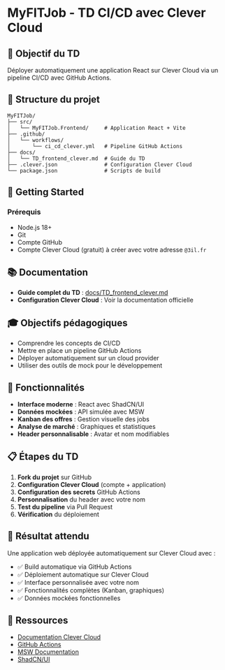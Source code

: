 # MyFITJob - TD CI/CD avec Clever Cloud

## 🎯 Objectif du TD

Déployer automatiquement une application React sur Clever Cloud via un pipeline CI/CD avec GitHub Actions.

## 📁 Structure du projet

```
MyFITJob/
├── src/
│   └── MyFITJob.Frontend/     # Application React + Vite
├── .github/
│   └── workflows/
│       └── ci_cd_clever.yml   # Pipeline GitHub Actions
├── docs/
│   └── TD_frontend_clever.md  # Guide du TD
├── .clever.json               # Configuration Clever Cloud
└── package.json               # Scripts de build
```

## 🚀 Getting Started

### Prérequis

- Node.js 18+
- Git
- Compte GitHub
- Compte Clever Cloud (gratuit) à créer avec votre adresse `@3il.fr` 

## 📚 Documentation

- **Guide complet du TD** : [docs/TD_frontend_clever.md](docs/TD_frontend_clever.md)
- **Configuration Clever Cloud** : Voir la documentation officielle

## 🎓 Objectifs pédagogiques

- Comprendre les concepts de CI/CD
- Mettre en place un pipeline GitHub Actions
- Déployer automatiquement sur un cloud provider
- Utiliser des outils de mock pour le développement

## 🔧 Fonctionnalités

- **Interface moderne** : React avec ShadCN/UI
- **Données mockées** : API simulée avec MSW
- **Kanban des offres** : Gestion visuelle des jobs
- **Analyse de marché** : Graphiques et statistiques
- **Header personnalisable** : Avatar et nom modifiables

## 📋 Étapes du TD

1. **Fork du projet** sur GitHub
2. **Configuration Clever Cloud** (compte + application)
3. **Configuration des secrets** GitHub Actions
4. **Personnalisation** du header avec votre nom
5. **Test du pipeline** via Pull Request
6. **Vérification** du déploiement

## 🎉 Résultat attendu

Une application web déployée automatiquement sur Clever Cloud avec :
- ✅ Build automatique via GitHub Actions
- ✅ Déploiement automatique sur Clever Cloud
- ✅ Interface personnalisée avec votre nom
- ✅ Fonctionnalités complètes (Kanban, graphiques)
- ✅ Données mockées fonctionnelles

## 📖 Ressources

- [Documentation Clever Cloud](https://www.clever-cloud.com/developers/doc/quickstart/)
- [GitHub Actions](https://docs.github.com/en/actions)
- [MSW Documentation](https://mswjs.io/)
- [ShadCN/UI](https://ui.shadcn.com/)





